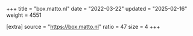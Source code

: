 +++
title = "box.matto.nl"
date = "2022-03-22"
updated = "2025-02-16"
weight = 4551

[extra]
source = "https://box.matto.nl"
ratio = 47
size = 4
+++
